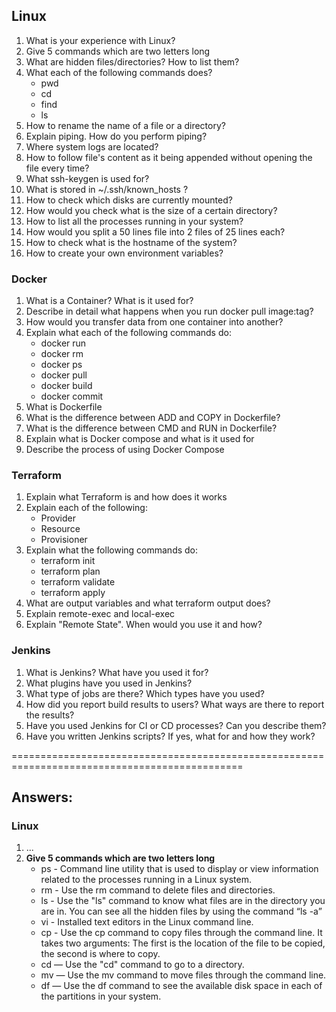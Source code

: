 ## Linux
1. What is your experience with Linux?
1. Give 5 commands which are two letters long
1. What are hidden files/directories? How to list them?
1. What each of the following commands does?
    + pwd
    + cd
    + find
    + ls
1. How to rename the name of a file or a directory?
1. Explain piping. How do you perform piping?
1. Where system logs are located?
1. How to follow file's content as it being appended without opening the file every time?
1. What ssh-keygen is used for?
1. What is stored in ~/.ssh/known_hosts ?
1. How to check which disks are currently mounted?
1. How would you check what is the size of a certain directory?
1. How to list all the processes running in your system?
1. How would you split a 50 lines file into 2 files of 25 lines each?
1. How to check what is the hostname of the system?
1. How to create your own environment variables?

### Docker
1. What is a Container? What is it used for?
1. Describe in detail what happens when you run docker pull image:tag?
1. How would you transfer data from one container into another?
1. Explain what each of the following commands do:
    + docker run
    + docker rm
    + docker ps
    + docker pull  
    + docker build    
    + docker commit
1. What is Dockerfile
1. What is the difference between ADD and COPY in Dockerfile?
1. What is the difference between CMD and RUN in Dockerfile?
1. Explain what is Docker compose and what is it used for
1. Describe the process of using Docker Compose

### Terraform
1. Explain what Terraform is and how does it works
1. Explain each of the following:
    + Provider
    + Resource
    + Provisioner
1. Explain what the following commands do:
    + terraform init
    + terraform plan
    + terraform validate
    + terraform apply
1. What are output variables and what terraform output does?
1. Explain remote-exec and local-exec
1. Explain "Remote State". When would you use it and how?

### Jenkins
1. What is Jenkins? What have you used it for?
1. What plugins have you used in Jenkins?
1. What type of jobs are there? Which types have you used?
1. How did you report build results to users? What ways are there to report the results?
1. Have you used Jenkins for CI or CD processes? Can you describe them?
1. Have you written Jenkins scripts? If yes, what for and how they work?

==============================================================================================

## Answers:

### Linux
1. ...
2. **Give 5 commands which are two letters long** 
    + ps - Command line utility that is used to display or view information related to the processes running in a Linux system.
    + rm - Use the rm command to delete files and directories.
    + ls - Use the "ls" command to know what files are in the directory you are in. You can see all the hidden files by using the command “ls -a”
    + vi - Installed text editors in the Linux command line. 
    + cp - Use the cp command to copy files through the command line. It takes two arguments: The first is the location of the file to be copied, the second is where to copy.
    + cd — Use the "cd" command to go to a directory.
    + mv — Use the mv command to move files through the command line. 
    + df — Use the df command to see the available disk space in each of the partitions in your system. 
